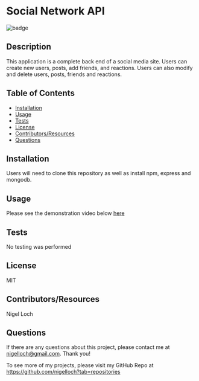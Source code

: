 #  Social Network API

![badge](https://img.shields.io/badge/License-MIT-brightgreen)

##  Description

This application is a complete back end of a social media site. Users can create new users, posts, add friends, and reactions. Users can also modify and delete users, posts, friends and reactions.

##  Table of Contents
* [Installation](#installation)
* [Usage](#usage)
* [Tests](#tests)
* [License](#license)
* [Contributors/Resources](#contributors)
* [Questions](#questions)

##  Installation

Users will need to clone this repository as well as install npm, express and mongodb.

##  Usage

Please see the demonstration video below [here](./utils/video/social-network-api-demo.webm)


##  Tests

No testing was performed

##  License

MIT

##  Contributors/Resources

Nigel Loch

##  Questions

If there are any questions about this project, please contact me at <nigelloch@gmail.com>. Thank you!

To see more of my projects, please visit my GitHub Repo at <https://github.com/nigelloch?tab=repositories>

  
